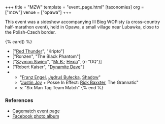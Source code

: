 +++
title = "MZW"
template = "event_page.html"
[taxonomies]
org = ["mzw"]
venue = ["opawa"]
+++

This event was a sideshow accompanying III Bieg WOPisty (a cross-country half-marathon event), held in Opawa, a small village near Lubawka, close to the Polish-Czech border.

{% card() %}
- ["[Red Thunder](@/w/red-thunder.md)", "Kripto"]
- ["Ronzen", "The Black Phantom"]
- ["[Szymon Siwiec](@/w/szymon-siwiec.md)", "[Mr B.](@/w/mr-b.md); [Hexia](@/w/hexia.md)",
  {r: "DQ"}]
- ["Robert Kaiser", "[Dynamite Dave](@/w/dynamite-dave.md)"]
- - "[Franz Engel](@/w/franz-engel.md), [Jędruś Bułecka](@/w/jedrus-bulecka.md), [Shadow](@/w/shadow.md)"
  - "[Justin Joy](@/w/justin-joy.md) + Posse In Effect: [Rick Baxxter](@/w/rick-baxxter.md),
    The Grannatic"
  - s: "Six Man Tag Team Match"
{% end %}

### References

* [Cagematch event page](https://www.cagematch.net/?id=1&nr=153089)
* [Facebook photo album](https://www.facebook.com/media/set/?set=a.688837451260484.1073741844.378963568914542&type=3)
